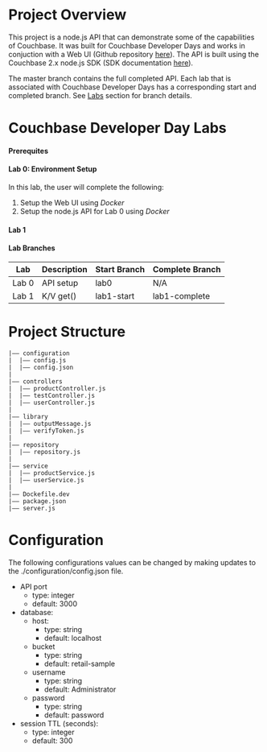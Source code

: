 # Project Overview
This project is a node.js API that can demonstrate some of the capabilities of Couchbase.  It was built for Couchbase Developer Days and works in conjuction with a Web UI (Github repository [here](https://github.com/thejcfactor/cb-dev-days-web)).  The API is built using the Couchbase 2.x node.js SDK (SDK documentation [here](https://docs.couchbase.com/nodejs-sdk/2.6/start-using-sdk.html)).

The master branch contains the full completed API.  Each lab that is associated with Couchbase Developer Days has a corresponding start and completed branch.  See [Labs](#couchbase-developer-day-labs) section for branch details.

# Couchbase Developer Day Labs
#### Prerequites
#### Lab 0:  Environment Setup
In this lab, the user will complete the following:
1. Setup the Web UI using *Docker*
2. Setup the node.js API for Lab 0 using *Docker*

#### Lab 1

#### Lab Branches
|Lab | Description | Start Branch | Complete Branch |
|---|---|---|---|
|Lab 0 | API setup | lab0 | N/A |
|Lab 1 | K/V get() | lab1-start | lab1-complete |

# Project Structure
```
|—— configuration
|  |—— config.js
|  |—— config.json
|
|—— controllers
|  |—— productController.js
|  |—— testController.js
|  |—— userController.js
|
|—— library
|  |—— outputMessage.js
|  |—— verifyToken.js
|
|—— repository
|  |—— repository.js
|
|—— service
|  |—— productService.js
|  |—— userService.js
|
|—— Dockefile.dev
|—— package.json
|—— server.js
```

# Configuration
The following configurations values can be changed by making updates to the ./configuration/config.json file.
- API port
  - type:  integer
  - default:  3000
- database:
  - host:
    - type: string
    - default:  localhost
  - bucket
    - type: string
    - default:  retail-sample
  - username
    - type: string
    - default: Administrator
  - password
    - type: string
    - default: password
- session TTL (seconds): 
  - type: integer
  - default:  300